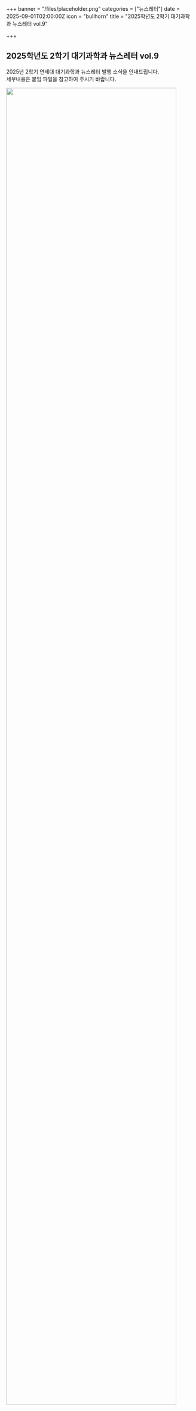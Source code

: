 +++
banner = "/files/placeholder.png"
categories = ["뉴스레터"]
date = 2025-09-01T02:00:00Z
icon = "bullhorn"
title = "2025학년도 2학기 대기과학과 뉴스레터 vol.9"

+++
## **2025학년도 2학기 대기과학과 뉴스레터 vol.9**

2025년 2학기 연세대 대기과학과 뉴스레터 발행 소식을 안내드립니다.  
세부내용은 붙임 파일을 참고하여 주시기 바랍니다.

<img src="/files/2025-2-vol9_newsletter.png" width="95%">

<br><br>

붙임. [**2025학년도 2학기 대기과학과 뉴스레터 vol9**](/files/2025-2-vol9_newsletter.pdf)
